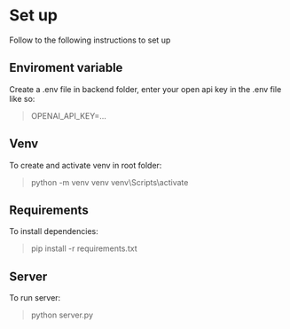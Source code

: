 # Set up
Follow to the following instructions to set up

## Enviroment variable
Create a .env file in backend folder, enter your open api key in the .env file like so:
> OPENAI_API_KEY=...

## Venv
To create and activate venv in root folder:
> python -m venv venv
> venv\Scripts\activate

## Requirements
To install dependencies:
> pip install -r requirements.txt

## Server
To run server:
> python server.py